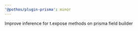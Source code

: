 ```yaml
---
'@pothos/plugin-prisma': minor
---
```


Improve inference for t.expose methods on prisma field builder
